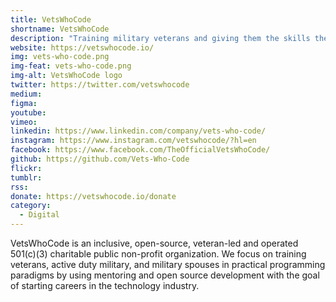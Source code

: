 ```yaml
---
title: VetsWhoCode
shortname: VetsWhoCode
description: "Training military veterans and giving them the skills they need transition into tech careers."
website: https://vetswhocode.io/
img: vets-who-code.png
img-feat: vets-who-code.png
img-alt: VetsWhoCode logo
twitter: https://twitter.com/vetswhocode
medium: 
figma: 
youtube: 
vimeo: 
linkedin: https://www.linkedin.com/company/vets-who-code/
instagram: https://www.instagram.com/vetswhocode/?hl=en
facebook: https://www.facebook.com/TheOfficialVetsWhoCode/
github: https://github.com/Vets-Who-Code
flickr: 
tumblr: 
rss: 
donate: https://vetswhocode.io/donate
category:
  - Digital
---
```


VetsWhoCode is an inclusive, open-source, veteran-led and operated 501(c)(3) charitable public non-profit organization. We focus on training veterans, active duty military, and military spouses in practical programming paradigms by using mentoring and open source development with the goal of starting careers in the technology industry.
